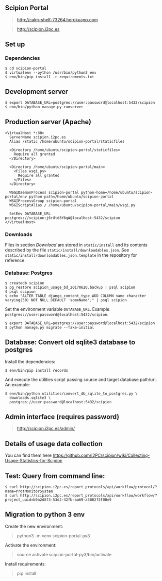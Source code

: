## Scipion Portal

> http://calm-shelf-73264.herokuapp.com

> http://scipion.i2pc.es

## Set up

### Dependencies

```
$ cd scipion-portal
$ virtualenv --python /usr/bin/python2 env
$ env/bin/pip install -r requirements.txt
```

## Development server

```
$ export DATABASE_URL=postgres://user:password@localhost:5432/scipion
$ env/bin/python manage.py runserver
```

## Production server (Apache)

```
<VirtualHost *:80>
  ServerName scipion.i2pc.es
  Alias /static /home/ubuntu/scipion-portal/staticfiles

  <Directory /home/ubuntu/scipion-portal/staticfiles>
    Require all granted
  </Directory>

  <Directory /home/ubuntu/scipion-portal/main>
    <Files wsgi.py>
      Require all granted
    </Files>
  </Directory>

  WSGIDaemonProcess scipion-portal python-home=/home/ubuntu/scipion-portal/env python-path=/home/ubuntu/scipion-portal
  WSGIProcessGroup scipion-portal
  WSGIScriptAlias / /home/ubuntu/scipion-portal/main/wsgi.py

  SetEnv DATABASE_URL postgres://scipion:j6rUtd8Y6qW@localhost:5432/scipion
</VirtualHost>
```

### Downloads

Files in section _Download_ are stored in `static/install` and its contents described by the file
`static/install/downloadables.json`. See `static/install/downloadables.json.template` in the repository
for reference.

### Database: Postgres

```
$ createdb scipion
$ pg_restore scipion_usage_bd_20170620.backup | psql scipion
$ psql scipion
$ echo "ALTER TABLE django_content_type ADD COLUMN name character varying(50) NOT NULL DEFAULT 'someName';" | psql scipion
```

Set the environment variable `DATABASE_URL`. Example: `postgres://user:password@localhost:5432/scipion`.
```
$ export DATABASE_URL=postgres://user:password@localhost:5432/scipion
$ python manage.py migrate --fake-initial
```

## Database: Convert old sqlite3 database to postgres

Install the dependencies:

```
$ env/bin/pip install records
```

And execute the utilities script passing source and target database path/url. An example:

```
$ env/bin/python utilities/convert_db_sqlite_to_postgres.py \
  downloads.sqlite3 \
  postgres://user:password@localhost:5432/scipion
```

## Admin interface (requires password)

> http://scipion.i2pc.es/admin/

## Details of usage data collection

You can find them here https://github.com/I2PC/scipion/wiki/Collecting-Usage-Statistics-for-Scipion

## Test: Query from command line:

```
$ curl http://scipion.i2pc.es/report_protocols/api/workflow/protocol/?name=ProtMonitorSystem
$ curl http://scipion.i2pc.es/report_protocols/api/workflow/workflow/?project_uuid=b9a2d873-53d2-42fb-aa69-a5002f2f08e9
```

## Migration to python 3 env

Create the new environment:
> python3 -m venv scipion-portal-py3

Activate the environment:
> source activate scipion-portal-py3/bin/activate

Install requirements:
> pip install 
